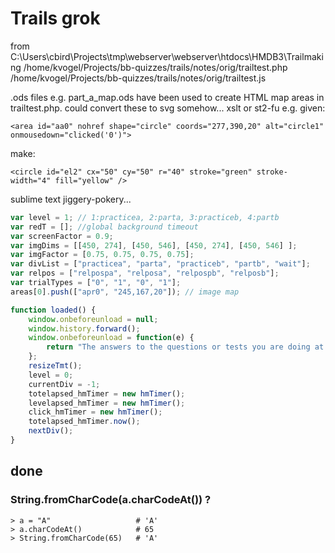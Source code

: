 
# Trails grok

from C:\Users\cbird\Projects\tmp\webserver\webserver\htdocs\HMDB3\Trailmaking
/home/kvogel/Projects/bb-quizzes/trails/notes/orig/trailtest.php
/home/kvogel/Projects/bb-quizzes/trails/notes/orig/trailtest.js

.ods files e.g. part_a_map.ods have been used to create HTML map areas in trailtest.php.
could convert these to svg somehow...
xslt or st2-fu
e.g. given:

    <area id="aa0" nohref shape="circle" coords="277,390,20" alt="circle1" onmousedown="clicked('0')">

make:

    <circle id="el2" cx="50" cy="50" r="40" stroke="green" stroke-width="4" fill="yellow" />

sublime text jiggery-pokery...


```js
var level = 1; // 1:practicea, 2:parta, 3:practiceb, 4:partb
var redT = []; //global background timeout
var screenFactor = 0.9;
var imgDims = [[450, 274], [450, 546], [450, 274], [450, 546] ];
var imgFactor = [0.75, 0.75, 0.75, 0.75];
var divList = ["practicea", "parta", "practiceb", "partb", "wait"];
var relpos = ["relpospa", "relposa", "relpospb", "relposb"];
var trialTypes = ["0", "1", "0", "1"];
areas[0].push(["apr0", "245,167,20"]); // image map

function loaded() {
    window.onbeforeunload = null;
    window.history.forward();
    window.onbeforeunload = function(e) {
        return "The answers to the questions or tests you are doing at the moment will be lost - is this what you want to do?";
    };
    resizeTmt();
    level = 0;
    currentDiv = -1;
    totelapsed_hmTimer = new hmTimer();
    levelapsed_hmTimer = new hmTimer();
    click_hmTimer = new hmTimer();
    totelapsed_hmTimer.now();
    nextDiv();
}


```


## done

### String.fromCharCode(a.charCodeAt()) ?

    > a = "A"                   # 'A'
    > a.charCodeAt()            # 65
    > String.fromCharCode(65)   # 'A'
